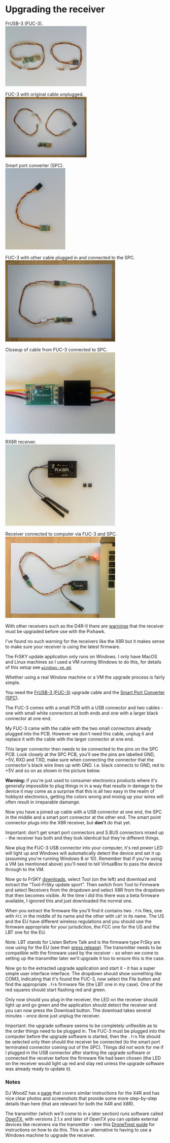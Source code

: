 Upgrading the receiver
======================

FrUSB-3 (FUC-3).  
<img width="256" src="images/assembly/electronics/fuc-3.jpg">

FUC-3 with original cable unplugged.  
<img width="256" src="images/assembly/electronics/fuc-3-unplugged.jpg">

Smart port converter (SPC).  
<img height="256" src="images/assembly/electronics/spc.jpg">

FUC-3 with other cable plugged in and connected to the SPC.  
<img height="256" src="images/assembly/electronics/fuc-3-and-spc.jpg">

Closeup of cable from FUC-3 connected to SPC.  
<img height="256" src="images/assembly/electronics/spc-connection-closeup.jpg">

RX8R receiver.  
<img height="256" src="images/assembly/electronics/receiver-rx8r.jpg">

Receiver connected to computer via FUC-3 and SPC.  
<img height="256" src="images/assembly/electronics/receiver-connected-to-computer.jpg">

With other receivers such as the D4R-II there are [warnings](https://pixhawk.org/peripherals/radio-control/frsky#parts_list) that the receiver must be upgraded before use with the Pixhawk.

I've found no such warning for the receivers like the X8R but it makes sense to make sure your receiver is using the latest firmware.

The FrSKY update application only runs on Windows. I only have MacOS and Linux machines so I used a VM running Windows to do this, for details of this setup see [`windows-vm.md`](windows-vm.md).

Whether using a real Window machine or a VM the upgrade process is fairly simple.

You need the [FrUSB-3 (FUC-3)](http://www.frsky-rc.com/product/pro.php?pro_id=37) upgrade cable and the [Smart Port Converter (SPC)](http://www.frsky-rc.com/product/pro.php?pro_id=132).

The FUC-3 comes with a small PCB with a USB connector and two cables - one with small white connectors at both ends and one with a larger black connector at one end.

My FUC-3 came with the cable with the two small connectors already plugged into the PCB. However we don't need this cable, unplug it and replace it with the cable with the larger connector at one end.

This larger connector then needs to be connected to the pins on the SPC PCB. Look closely at the SPC PCB, you'll see the pins are labelled GND, +5V, RXD and TXD, make sure when connecting the connector that the connector's black wire lines up with GND. I.e. black connects to GND, red to +5V and so on as shown in the picture below.

**Warning:** if you're just used to consumer electronics products where it's generally impossible to plug things in in a way that results in damage to the device it may come as a surprise that this is all two easy in the realm of hobbyist electronics, getting the colors wrong and mixing up your wires will often result in irreparable damange.

Now you have a joined up cable with a USB connector at one end, the SPC in the middle and a smart port connector at the other end. The smart point connector plugs into the X8R receiver, but **don't** do that yet.

Important: don't get smart port connectors and S.BUS connectors mixed up - the receiver has both and they look identical but they're different things.

Now plug the FUC-3 USB connector into your computer, it's red power LED will light up and Windows will automatically detect the device and set it up (assuming you're running Windows 8 or 10). Remember that if you're using a VM (as mentioned above) you'll need to tell VirtualBox to pass the device through to the VM.

Now go to FrSKY [downloads](http://www.frsky-rc.com/download/), select Tool (on the left) and download and extract the "Tool-FrSky update sport". Then switch from Tool to Firmware and select Receivers from the dropdown and select X8R from the dropdown that then becomes visible. At the time I did this there was a beta firmware available, I ignored this and just downloaded the normal one.

When you extract the firmware file you'll find it contains two `.frk` files, one with `FCC` in the middle of its name and the other with `LBT` in its name. The US and the EU have different wireless regulations and you should use the firmware appropriate for your jurisdiction, the FCC one for the US and the LBT one for the EU.

Note: LBT stands for Listen Before Talk and is the firmware type FrSky are now using for the EU (see their [press release](http://www.frsky-rc.com/media/mediaItem.php?m_id=17)). The transmitter needs to be compatible with the firmware used by the receiver - so when we come to setting up the transmitter later we'll upgrade it too to ensure this is the case.

Now go to the extracted upgrade application and start it - it has a super simple user interface interface. The dropdown should show something like COM3, indicating that it's found the FUC-3, now select the File button and find the appropriate `.frk` firmware file (the LBT one in my case). One of the red squares should start flashing red and green.

Only now should you plug in the receiver, the LED on the receiver should light up and go green and the application should detect the receiver and you can now press the Download button. The download takes several minutes - once done just unplug the receiver.

Important: the upgrade software seems to be completely unflexible as to the order things need to be plugged in. The FUC-3 must be plugged into the computer before the upgrade software is started, then the `.frk` file should be selected only then should the receiver be connected (to the smart port terminated connector coming out of the SPC). Things did not work for me if I plugged in the USB connector after starting the upgrade software or connected the receiver before the firmware file had been chosen (the LED on the receiver would light up red and stay red unless the upgrade software was already ready to update it).

### Notes

DJ WoodZ has a [page](http://djwoodz.com/2016/04/11/How-To-Update-FrSky-X4R-SB-Firmware-via-USB/) that covers similar instructions for the X4R and has nice clear photos and screenshots that provide some more step-by-step details than here (that are relevant for both the X4R and X8R).

The transmitter (which we'll come to in a later section) runs software called [OpenTX](http://www.open-tx.org), with versions 2.1.x and later of OpenTX you can update external devices like receivers via the transmitter - see this [DroneTrest guide](http://www.dronetrest.com/t/how-to-upgrade-your-frsky-receiver-firmware-x8r-x4r-x4r-sb/1667) for instructions on how to do this. This is an alternative to having to use a Windows machine to upgrade the receiver.
